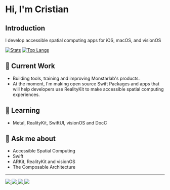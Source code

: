 # Hi, I'm Cristian

## Introduction
I develop accessible spatial computing apps for iOS, macOS, and visionOS

[![Stats](https://github-readme-stats-rho-azure-30.vercel.app/api?username=elkraneo&show_icons=true)](https://github.com/anuraghazra/github-readme-stats)
[![Top Langs](https://github-readme-stats-rho-azure-30.vercel.app/api/top-langs/?username=elkraneo&layout=pie&hide=html,javascript,css,scss)](https://github.com/anuraghazra/github-readme-stats)

## 🔭 Current Work

- Building tools, training and improving Monstarlab's products.
- At the moment, I'm making open source Swift Packages and apps that will help developers use RealityKit to make accessible spatial computing experiences.

## 🌱 Learning

- Metal, RealityKit, SwiftUI, visionOS and DocC

## 💬 Ask me about

- Accessible Spatial Computing
- Swift
- ARKit, RealityKit and visionOS
- The Composable Architecture
---

<a href="https://github.com/elkraneo">
<img src="https://img.shields.io/badge/github-%40elkraneo-211F1F?logo=github?style=social"/>
</a>

<a href="https://mastodon.social/@elkraneo">
<img src="https://img.shields.io/badge/mastodon-%40elkraneo-6364FF?logo=mastodon?style=social"/>
</a>

<a href="https://www.linkedin.com/in/elkraneo">
<img src="https://img.shields.io/badge/linkedin-%40elkraneo-0A66C2?logo=linkedin?style=social"/>
</a>

<a href="https://twitter.com/elkraneo">
<img src="https://img.shields.io/badge/twitter-%40elkraneo-1D9BF0?logo=twitter?style=social"/>
</a>
